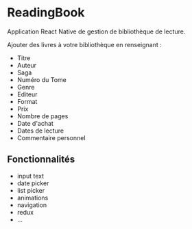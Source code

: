 # ReadingBook

Application React Native de gestion de bibliothèque de lecture.


Ajouter des livres à votre bibliothèque en renseignant :
- Titre
- Auteur
- Saga
- Numéro du Tome
- Genre
- Editeur
- Format
- Prix
- Nombre de pages
- Date d'achat
- Dates de lecture
- Commentaire personnel

## Fonctionnalités

- input text
- date picker
- list picker
- animations
- navigation
- redux
- ...
